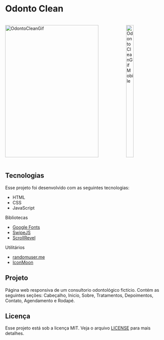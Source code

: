 
# Odonto Clean
<br>

<div >
  <div style="display: flex; align-items: center;">
    <img alt="OdontoCleanGif" src="imagens/Animação.gif" height="425" width=77%  >
    <img alt="OdontoCleanGifMobile" src="imagens/mobile-animacao.gif" height="425" width=22%>
  </div>
</div>
<br>



## Tecnologias

Esse projeto foi desenvolvido com as seguintes tecnologias:  

- HTML
- CSS
- JavaScript

Bibliotecas

- [Google Fonts](https://fonts.google.com/)
- [SwipeJS](https://github.com/nolimits4web/Swiper)
- [ScrollRevel](https://scrollrevealjs.org)

Utilitários

- [randomuser.me](https://randomuser.me/photos)
- [IconMoon](https://icomoon.io/app/#/select)

## Projeto 

Página web responsiva de um consultorio odontológico fictício. Contém as seguintes seções: Cabeçalho, Inicio, Sobre, Tratamentos, Depoimentos, Contato, Agendamento e Rodapé.

## Licença

Esse projeto está sob a licença MIT. Veja o arquivo [LICENSE](https://github.com/WyllianSilveira/Odonto-Clean/blob/master/LICENSE) para mais detalhes.
